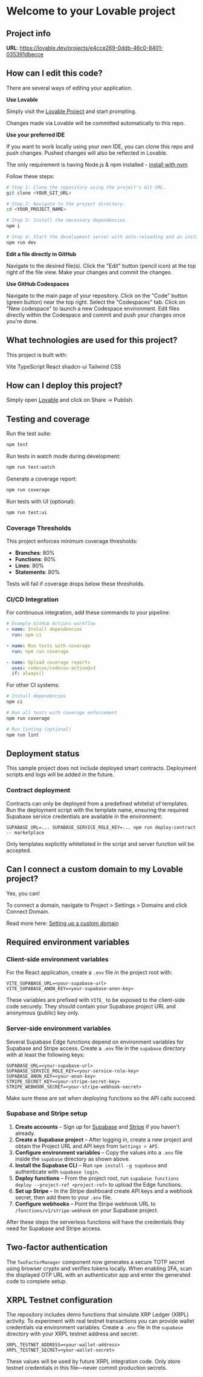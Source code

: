 # Welcome to your Lovable project

## Project info

**URL**: https://lovable.dev/projects/e4cce269-0ddb-46c0-8401-035391dbecce

## How can I edit this code?

There are several ways of editing your application.

**Use Lovable**

Simply visit the [Lovable Project](https://lovable.dev/projects/e4cce269-0ddb-46c0-8401-035391dbecce) and start prompting.

Changes made via Lovable will be committed automatically to this repo.

**Use your preferred IDE**

If you want to work locally using your own IDE, you can clone this repo and push changes. Pushed changes will also be reflected in Lovable.

The only requirement is having Node.js & npm installed - [install with nvm](https://github.com/nvm-sh/nvm#installing-and-updating)

Follow these steps:

```sh
# Step 1: Clone the repository using the project's Git URL.
git clone <YOUR_GIT_URL>

# Step 2: Navigate to the project directory.
cd <YOUR_PROJECT_NAME>

# Step 3: Install the necessary dependencies.
npm i

# Step 4: Start the development server with auto-reloading and an instant preview.
npm run dev
```

**Edit a file directly in GitHub**

Navigate to the desired file(s).
Click the "Edit" button (pencil icon) at the top right of the file view.
Make your changes and commit the changes.

**Use GitHub Codespaces**

Navigate to the main page of your repository.
Click on the "Code" button (green button) near the top right.
Select the "Codespaces" tab.
Click on "New codespace" to launch a new Codespace environment.
Edit files directly within the Codespace and commit and push your changes once you're done.

## What technologies are used for this project?

This project is built with:

Vite
TypeScript
React
shadcn-ui
Tailwind CSS

## How can I deploy this project?

Simply open [Lovable](https://lovable.dev/projects/e4cce269-0ddb-46c0-8401-035391dbecce) and click on Share -> Publish.

## Testing and coverage

Run the test suite:

```bash
npm test
```

Run tests in watch mode during development:

```bash
npm run test:watch
```

Generate a coverage report:

```bash
npm run coverage
```

Run tests with UI (optional):

```bash
npm run test:ui
```

### Coverage Thresholds

This project enforces minimum coverage thresholds:
- **Branches**: 80%
- **Functions**: 80% 
- **Lines**: 80%
- **Statements**: 80%

Tests will fail if coverage drops below these thresholds.

### CI/CD Integration

For continuous integration, add these commands to your pipeline:

```yaml
# Example GitHub Actions workflow
- name: Install dependencies
  run: npm ci

- name: Run tests with coverage
  run: npm run coverage

- name: Upload coverage reports
  uses: codecov/codecov-action@v3
  if: always()
```

For other CI systems:
```bash
# Install dependencies
npm ci

# Run all tests with coverage enforcement
npm run coverage

# Run linting (optional)
npm run lint
```

## Deployment status

This sample project does not include deployed smart contracts. Deployment scripts
and logs will be added in the future.

### Contract deployment

Contracts can only be deployed from a predefined whitelist of templates. Run the
deployment script with the template name, ensuring the required Supabase service
credentials are available in the environment:

```
SUPABASE_URL=... SUPABASE_SERVICE_ROLE_KEY=... npm run deploy:contract -- marketplace
```

Only templates explicitly whitelisted in the script and server function will be
accepted.

## Can I connect a custom domain to my Lovable project?

Yes, you can!

To connect a domain, navigate to Project > Settings > Domains and click Connect Domain.

Read more here: [Setting up a custom domain](https://docs.lovable.dev/tips-tricks/custom-domain#step-by-step-guide)

## Required environment variables

### Client-side environment variables

For the React application, create a `.env` file in the project root with:

```
VITE_SUPABASE_URL=<your-supabase-url>
VITE_SUPABASE_ANON_KEY=<your-supabase-anon-key>
```

These variables are prefixed with `VITE_` to be exposed to the client-side code securely. They should contain your Supabase project URL and anonymous (public) key only.

### Server-side environment variables

Several Supabase Edge functions depend on environment variables for Supabase and Stripe access. Create a `.env` file in the `supabase` directory with at least the following keys:

```
SUPABASE_URL=<your-supabase-url>
SUPABASE_SERVICE_ROLE_KEY=<your-service-role-key>
SUPABASE_ANON_KEY=<your-anon-key>
STRIPE_SECRET_KEY=<your-stripe-secret-key>
STRIPE_WEBHOOK_SECRET=<your-stripe-webhook-secret>
```

Make sure these are set when deploying functions so the API calls succeed.

### Supabase and Stripe setup

1. **Create accounts** – Sign up for [Supabase](https://supabase.com) and [Stripe](https://stripe.com) if you haven't already.
2. **Create a Supabase project** – After logging in, create a new project and obtain the Project URL and API keys from `Settings > API`.
3. **Configure environment variables** – Copy the values into a `.env` file inside the `supabase` directory as shown above.
4. **Install the Supabase CLI** – Run `npm install -g supabase` and authenticate with `supabase login`.
5. **Deploy functions** – From the project root, run `supabase functions deploy --project-ref <project-ref>` to upload the Edge functions.
6. **Set up Stripe** – In the Stripe dashboard create API keys and a webhook secret, then add them to your `.env` file.
7. **Configure webhooks** – Point the Stripe webhook URL to `/functions/v1/stripe-webhook` on your Supabase project.

After these steps the serverless functions will have the credentials they need for Supabase and Stripe access.

## Two‑factor authentication

The `TwoFactorManager` component now generates a secure TOTP secret using browser crypto and verifies tokens locally. When enabling 2FA, scan the displayed OTP URL with an authenticator app and enter the generated code to complete setup.

## XRPL Testnet configuration

The repository includes demo functions that simulate XRP Ledger (XRPL) activity.
To experiment with real testnet transactions you can provide wallet credentials
via environment variables. Create a `.env` file in the `supabase` directory with
your XRPL testnet address and secret:

```
XRPL_TESTNET_ADDRESS=<your-wallet-address>
XRPL_TESTNET_SECRET=<your-wallet-secret>
```

These values will be used by future XRPL integration code. Only store testnet
credentials in this file—never commit production secrets.
